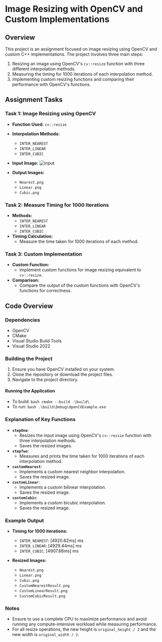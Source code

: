 
# Image Resizing with OpenCV and Custom Implementations

## Overview

This project is an assignment focused on image resizing using OpenCV and custom C++ implementations. The project involves three main steps:
1. Resizing an image using OpenCV's `cv::resize` function with three different interpolation methods.
2. Measuring the timing for 1000 iterations of each interpolation method.
3. Implementing custom resizing functions and comparing their performance with OpenCV's functions.

## Assignment Tasks

### Task 1: Image Resizing using OpenCV

- **Function Used:** `cv::resize`
- **Interpolation Methods:**
  - `INTER_NEAREST`
  - `INTER_LINEAR`
  - `INTER_CUBIC`
- **Input Image:** ![input](https://github.com/Puru-Singh/Embedded-ML-Assignment/assets/81344325/88be746a-829d-40b1-815f-24be0595e3e6)

- **Output Images:**
  - `Nearest.png`
  - `Linear.png`
  - `Cubic.png`

### Task 2: Measure Timing for 1000 Iterations

- **Methods:**
  - `INTER_NEAREST`
  - `INTER_LINEAR`
  - `INTER_CUBIC`
- **Timing Calculation:**
  - Measure the time taken for 1000 iterations of each method.

### Task 3: Custom Implementation

- **Custom Function:**
  - Implement custom functions for image resizing equivalent to `cv::resize`.
- **Comparison:**
  - Compare the output of the custom functions with OpenCV's functions for correctness.

## Code Overview

### Dependencies

- OpenCV
- CMake
- Visual Studio Build Tools
- Visual Studio 2022

### Building the Project

1. Ensure you have OpenCV installed on your system.
2. Clone the repository or download the project files.
3. Navigate to the project directory.

#### Running the Application

- To build: ```bash cmake --build .\build\ ```
- To run: ```bash .\build\Debug\OpenCVExample.exe ```

### Explanation of Key Functions

- **`stepOne`**:
  - Resizes the input image using OpenCV's `cv::resize` function with three interpolation methods.
  - Saves the resized images.
- **`stepTwo`**:
  - Measures and prints the time taken for 1000 iterations of each interpolation method.
- **`customNearest`**:
  - Implements a custom nearest neighbor interpolation.
  - Saves the resized image.
- **`customLinear`**:
  - Implements a custom bilinear interpolation.
  - Saves the resized image.
- **`customCubic`**:
  - Implements a custom bicubic interpolation.
  - Saves the resized image.
  
### Example Output

- **Timing for 1000 iterations:**
  - `INTER_NEAREST`: [4920.62ms] ms
  - `INTER_LINEAR`: [4929.44ms] ms
  - `INTER_CUBIC`: [4907.66ms] ms

- **Resized Images:**
  - `Nearest.png`
  - `Linear.png`
  - `Cubic.png`
  - `CustomNearestResult.png`
  - `CustomLinearResult.png`
  - `CustomCubicResult.png`

### Notes

- Ensure to use a complete CPU to maximize performance and avoid running any compute-intensive workload while measuring performance.
- For all resize operations, the new height is `original_height / 2` and the new width is `original_width / 2`.

